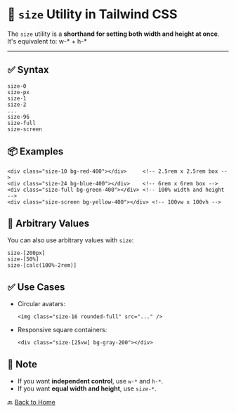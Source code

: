 # 📐 `size` Utility in Tailwind CSS


The `size` utility is a **shorthand for setting both width and height at once**.
It's equivalent to: w-* + h-*

---

## ✅ Syntax

```
size-0
size-px
size-1
size-2
...
size-96
size-full
size-screen
```


## 📦 Examples

```
<div class="size-10 bg-red-400"></div>     <!-- 2.5rem x 2.5rem box -->
<div class="size-24 bg-blue-400"></div>    <!-- 6rem x 6rem box -->
<div class="size-full bg-green-400"></div> <!-- 100% width and height -->
<div class="size-screen bg-yellow-400"></div> <!-- 100vw x 100vh -->
```


## 🧪 Arbitrary Values

You can also use arbitrary values with `size`:

```
size-[200px]
size-[50%]
size-[calc(100%-2rem)]
```


## ✅ Use Cases

* Circular avatars:

  ```
  <img class="size-16 rounded-full" src="..." />
  ```

* Responsive square containers:

  ```
  <div class="size-[25vw] bg-gray-200"></div>
  ```


## 🧠 Note

* If you want **independent control**, use `w-*` and `h-*`.
* If you want **equal width and height**, use `size-*`.


🔙 [Back to Home](../README.md)


